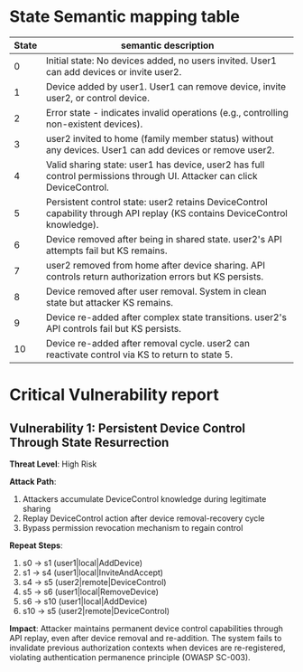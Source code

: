 

# State Semantic mapping table

State | semantic description
-----|---------
0 | Initial state: No devices added, no users invited. User1 can add devices or invite user2.
1 | Device added by user1. User1 can remove device, invite user2, or control device.
2 | Error state - indicates invalid operations (e.g., controlling non-existent devices).
3 | user2 invited to home (family member status) without any devices. User1 can add devices or remove user2.
4 | Valid sharing state: user1 has device, user2 has full control permissions through UI. Attacker can click DeviceControl.
5 | Persistent control state: user2 retains DeviceControl capability through API replay (KS contains DeviceControl knowledge).
6 | Device removed after being in shared state. user2's API attempts fail but KS remains.
7 | user2 removed from home after device sharing. API controls return authorization errors but KS persists.
8 | Device removed after user removal. System in clean state but attacker KS remains.
9 | Device re-added after complex state transitions. user2's API controls fail but KS persists.
10 | Device re-added after removal cycle. user2 can reactivate control via KS to return to state 5.

# Critical Vulnerability report

## Vulnerability 1: Persistent Device Control Through State Resurrection
**Threat Level**: High Risk

**Attack Path**:
1. Attackers accumulate DeviceControl knowledge during legitimate sharing
2. Replay DeviceControl action after device removal-recovery cycle
3. Bypass permission revocation mechanism to regain control

**Repeat Steps**:
1. s0 → s1 (user1|local|AddDevice)
2. s1 → s4 (user1|local|InviteAndAccept)
3. s4 → s5 (user2|remote|DeviceControl)
4. s5 → s6 (user1|local|RemoveDevice)
5. s6 → s10 (user1|local|AddDevice)
6. s10 → s5 (user2|remote|DeviceControl)

**Impact**: Attacker maintains permanent device control capabilities through API replay, even after device removal and re-addition. The system fails to invalidate previous authorization contexts when devices are re-registered, violating authentication permanence principle (OWASP SC-003).